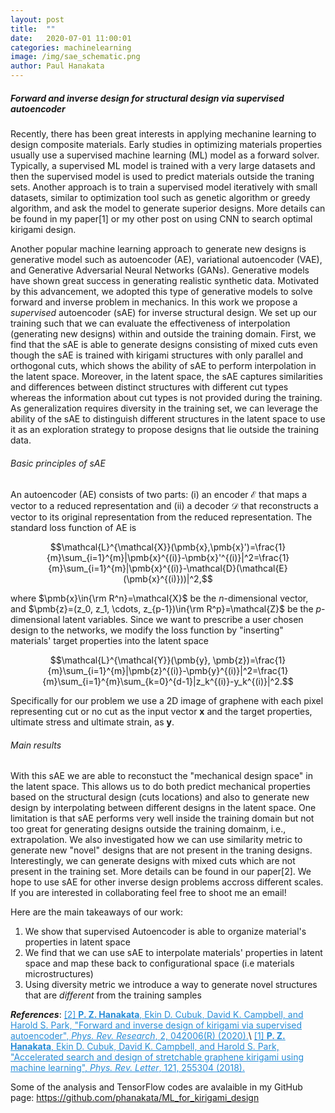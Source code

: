 ```yaml
---
layout: post
title:  ""
date:   2020-07-01 11:00:01
categories: machinelearning
image: /img/sae_schematic.png
author: Paul Hanakata
---
```

##### Forward and inverse design for structural design via supervised autoencoder
Recently, there has been great interests in applying mechanine learning to design composite materials. Early studies in optimizing materials properties usually use a supervised machine learning (ML) model as a forward solver. Typically, a supervised ML model is trained with a very large datasets and then the supervised model is used to predict materials outside the traning sets. Another approach is to train a supervised model iteratively with small datasets, similar to optimization tool such as  genetic algorithm or greedy algorithm, and ask the model to generate superior designs. More details can be found in my paper[1] or my other post on using CNN to search optimal kirigami design. 

Another popular machine learning approach to generate new designs is generative model such as autoencoder (AE), variational autoencoder (VAE), and Generative Adversarial Neural Networks (GANs). Generative models have shown great success in generating realistic synthetic data. Motivated by this advancement, we adopted this type of generative models to solve forward and inverse problem in mechanics. In this work we propose a *supervised* autoencoder (sAE) for inverse structural design. We set up our training such that we can evaluate the effectiveness of interpolation (generating new designs) within and outside the training domain. First, we find that the sAE is able to generate designs consisting of mixed cuts even though the sAE is trained with kirigami structures with only parallel and orthogonal cuts, which shows the ability of sAE to perform interpolation in the latent space. Moreover, in the latent space, the sAE captures similarities and differences between distinct structures with different cut types whereas the information about cut types is not provided during the training. As generalization requires diversity in the training set, we can leverage the ability of the sAE to distinguish different structures in the latent space to use it as an exploration strategy to propose designs that lie outside the training data.

###### Basic principles of sAE 
An autoencoder (AE) consists of two parts: (i) an encoder $\mathcal{E}$ that maps a vector to a reduced representation and (ii) a decoder $\mathcal{D}$ that reconstructs a vector to its original representation from the reduced representation. The standard loss function of AE is

$$\mathcal{L}^{\mathcal{X}}(\pmb{x},\pmb{x}')=\frac{1}{m}\sum_{i=1}^{m}|\pmb{x}^{(i)}-\pmb{x}'^{(i)}|^2=\frac{1}{m}\sum_{i=1}^{m}|\pmb{x}^{(i)}-\mathcal{D}(\mathcal{E}(\pmb{x}^{(i)}))|^2,$$

where $\pmb{x}\in{\rm R^n}=\mathcal{X}$ be the $n$-dimensional vector, and $\pmb{z}=(z_0, z_1, \cdots, z_{p-1})\in{\rm R^p}=\mathcal{Z}$ be the $p$-dimensional latent variables. Since we want to prescribe a user chosen design to the networks, we modify the loss function by "inserting" materials' target properties into the latent space 

$$\mathcal{L}^{\mathcal{Y}}(\pmb{y}, \pmb{z})=\frac{1}{m}\sum_{i=1}^{m}|\pmb{z}^{(i)}-\pmb{y}^{(i)}|^2=\frac{1}{m}\sum_{i=1}^{m}\sum_{k=0}^{d-1}|z_k^{(i)}-y_k^{(i)}|^2.$$

Specifically for our problem we use a 2D image of graphene with each pixel representing cut or no cut as the input vector $\pmb{x}$ and the target properties, ultimate stress and ultimate strain, as $\pmb{y}$. 

###### Main results 
With this sAE we are able to reconstuct the "mechanical design space" in the latent space. This allows us to do both predict mechanical properties based on the structural design (cuts locations) and also to generate new design by interpolating between different designs in the latent space. One limitation is that sAE performs very well inside the training domain but not too great for generating designs outside the training domainm, i.e., extrapolation. We  also investigated how we can use similarity metric to generate new "novel" designs that are not present in the traning designs. Interestingly, we can generate designs with mixed cuts which are not present in the training set. More details can be found in our paper[2]. We hope to use sAE for other inverse design problems accross different scales. If you are interested in collaborating feel free to shoot me an email! 

Here are the main takeaways of our work:
1. We show that supervised Autoencoder is able to organize material's properties in latent space
2. We find that we can use sAE to interpolate materials' properties in latent space and map these back to configurational space (i.e materials microstructures)
3. Using diversity metric we introduce a way to generate novel structures that are *different* from the training samples 

***References***:
<a href="https://journals.aps.org/prresearch/abstract/10.1103/PhysRevResearch.2.042006" style="color:#268cd7">[2] **P. Z. Hanakata**, Ekin D. Cubuk, David K. Campbell, and Harold S. Park, "Forward and inverse design of kirigami via supervised autoencoder", *Phys. Rev. Research*, 2, 042006(R)  (2020).</a>\\
<a href="https://journals.aps.org/prl/abstract/10.1103/PhysRevLett.121.255304" style="color:#268cd7">[1] **P. Z. Hanakata**, Ekin D. Cubuk, David K. Campbell, and Harold S. Park, "Accelerated search and design of stretchable graphene kirigami using machine learning", *Phys. Rev. Letter*, 121, 255304 (2018).</a>



Some of the analysis and TensorFlow codes are avalaible in my GitHub page: <a href="https://github.com/phanakata/ML_for_kirigami_design" style="color:#268cd7"> https://github.com/phanakata/ML_for_kirigami_design</a>

